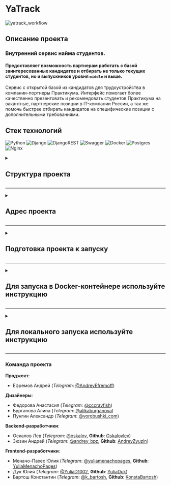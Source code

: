 # YaTrack

![yatrack_workflow](https://github.com/YaTrack1/YaTrack-backend/actions/workflows/main-push.yml/badge.svg)

## Описание проекта
### Внутренний сервис найма студентов.

#### Предоставляет возможность партнерам работать с базой заинтересованных кандидатов и отбирать не только текущих студентов, но и выпускников уровня `middle` и выше.

Сервис с открытой базой из кандидатов для трудоустройства в компании-портнеры Практикума.
Интерфейс помогает более качественно презентовать и рекомендовать студентов Практикума на вакантные, партнерские позиции в IT-компании России, а так же помочь быстрее отбирать кандидатов на специфические позиции с дополнительными требованиями.

## Стек технологий
![Python](https://img.shields.io/badge/python-3670A0?style=for-the-badge&logo=python&logoColor=ffdd54) ![Django](https://img.shields.io/badge/django-%23092E20.svg?style=for-the-badge&logo=django&logoColor=white) ![DjangoREST](https://img.shields.io/badge/DJANGO-REST-ff1709?style=for-the-badge&logo=django&logoColor=white&color=ff1709&labelColor=gray) ![Swagger](https://img.shields.io/badge/-Swagger-%23Clojure?style=for-the-badge&logo=swagger&logoColor=white) ![Docker](https://img.shields.io/badge/docker-%230db7ed.svg?style=for-the-badge&logo=docker&logoColor=white) ![Postgres](https://img.shields.io/badge/postgres-%23316192.svg?style=for-the-badge&logo=postgresql&logoColor=white) ![Nginx](https://img.shields.io/badge/nginx-%23009639.svg?style=for-the-badge&logo=nginx&logoColor=white)

<details><summary><h2>Структура проекта</h2></summary>
    <details><summary><h4>Структура базы данных</h4></summary>
        <img src="https://github.com/YaTrack1/YaTrack-backend/blob/develop/docs/BD_YaTrack.jpg"/>
    </details>
    <details><summary><h4>Структура репозитория</h4></summary>
        <img src="https://github.com/YaTrack1/YaTrack-backend/blob/main/docs/rep_YaTrack.jpg"/>
    </details>
    <details><summary><h4>Специфика ендпойнтов в Swagger</h4></summary>
        <img src="https://github.com/YaTrack1/YaTrack-backend/blob/main/docs/sw_YaTrack.jpg"/>
    </details>
    <details><summary><h4>Документация Redoc</h4></summary>
        <img src="https://github.com/YaTrack1/YaTrack-backend/blob/main/docs/doc_YaTrack.jpg"/>
    </details>
</details>

---

<details><summary><h2>Адрес проекта</h2></summary>

*(запускается локально)*

    http://127.0.0.1:8000/

*(запуск на сервере)*

    https://51.250.74.42:8000/

> /admin/ # Адрес админки проекта

> /swagger/ # Документация

**Handlers**

```sh
auth/users/  # регистрация пользователя
auth/token/login/  # вход из системы
auth/token/logout/  # выход в систему

api/employer/  # Профиль нанимателя(HR)
api/employer/vacancy/  # Описание вакансии
api/employer/create/step-1/ # Первый шаг создания вакансии
api/employer/create/step-2/ # Второй шаг создания вакансии

api/resume/  # Резюме кандидата

api/tracker/  # Трекер вакансий
api/tracker/<vacancy_id>/comparison/  # Сравнение подходящих вакансий
api/tracker/<vacancy_id>/favorite/  # Избранные вакансии кандидатов
api/tracker/<vacancy_id>/invitation/  # Приглашенные кандидаты
```
</details>

---

<details><summary><h2>Подготовка проекта к запуску</h2></summary>

### `3` и `4` пункты для локального запуска. `5` пункт для ведения разработки

1. *Склонируйте репозиторий и перейдите в него*:

    ```sh
    git clone https://github.com/YaTrack1/YaTrack-backend.git
    ```
    ```sh
    cd YaTrack-backend/
    ```
---
2. *Для работы с PostgreSQL*:

    * Создайте в директории `infra/` файл `.env` командой:

        ```sh
        touch infra/.env
        ```
        > Заполните переменные по примеру файла `.env.example`
---
3. *Создайте и активируйте виртуальное окружение*:

    ```sh
    python -m venv venv
    ```
    - Если у вас Linux/macOS
        ```sh
        source venv/bin/activate
        ```

    - Если у вас windows
        ```sh
        source venv/scripts/activate
        ```
---
4. *Обновите pip и установите зависимости*:

    ```sh
    python -m pip install --upgrade pip
    ```
    ```sh
    pip install -r src/backend/requirements.txt
    ```

5. *Установите pre-commit*:
   ```sh
   pre-commit install
   ```
</details>

---

<details><summary><h2>Для запуска в Docker-контейнере используйте инструкцию</h2></summary>

1. *Запустите сборку контейнеров*:

    ```sh
    docker compose -f infra/docker-compose.yaml up -d --build
    ```
2. *Для остановки контейнеров*:
    ```sh
    docker compose -f infra/docker-compose.yaml stop
    ```
3. *Для удаления контейнеров*:
    ```sh
    docker compose -f infra/docker-compose.yaml down (-v опционально, удалит связи)
    ```
</details>

---

<details><summary><h2>Для локального запуска используйте инструкцию</h2></summary>

1. *Выполните миграции*:

    * Инициализируйте миграции (опционально)
        ```sh
        python src/backend/manage.py migrate
        ```

    * Создайте миграции
        ```sh
        python src/backend/manage.py makemigrations user
        ```
        ```sh
        python src/backend/manage.py makemigrations tracker
        ```

    * Примените миграции
        ```sh
        python src/backend/manage.py migrate
        ```
---
2. *Создайте суперюзера*:

    ```sh
    python src/backend/manage.py createsuperuser
    ```

    > Для примера, данные суперюзера:

        username: admin
        mail: admin@admin.ru
        password: admin
        password (again): admin

    > При входе логин указывать с большой буквы `Admin`

---

3. *Соберите статику*:
    ```sh
    python src/backend/manage.py collectstatic --noinput
    ```
---
4. *Локальный запуск*:

    ```sh
    python src/backend/manage.py runserver
    ```
</details>

---

### Команда проекта

**Проджект**:
- Ефремов Андрей (*Telegram*: [@AndreyEfremoff](https://t.me/AndreyEfremoff))

**Дизайнеры**:
- Федорова Анастасия (*Telegram*: [@cccrayfish](https://t.me/cccrayfish))
- Бурганова Алина (*Telegram*: [@alikaburganova](https://t.me/alikaburganova))
- Пунгин Александр (*Telegram*: [@vorobushki_com](https://t.me/vorobushki_com))

**Backend-разработчики**:
- Оскалов Лев (*Telegram*: [@oskalov](https://t.me/oskalov), **Github**: [Oskalovlev](https://github.com/Oskalovlev))
- Зюзин Андрей (*Telegram*: [@andrey_bpz](https://t.me/andrey_bpz), **Github**: [AndreyZyuzin](https://github.com/AndreyZyuzin))

**Frontend-разработчики**:
- Меначо-Пахес Юлия (*Telegram*: [@yuliamenachopages](https://t.me/yuliamenachopages), **Github**: [YuliaMenachoPages](https://github.com/https://github.com/YuliaMenachoPages))
- Дук Юлия (*Telegram*: [@YuliaD1002](https://t.me/YuliaD1002), **Github**: [YuliaDuk](https://github.com/YuliaDuk))
- Бартош Константин (*Telegram*: [@k_bartosh](https://t.me/k_bartosh), **Github**: [KonstaBartosh](https://github.com/KonstaBartosh))
